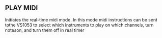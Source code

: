 ## PLAY MIDI

Initiates the real-time midi mode. In this mode midi instructions can be sent tothe VS1053 to select which instruments to play on which channels, turn noteson, and turn them off in real timer